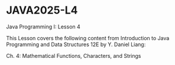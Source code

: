 # JAVA2025-L4
Java Programming I: Lesson 4

This Lesson covers the following content from Introduction to Java Programming and Data Structures 12E by Y. Daniel Liang:

Ch. 4: Mathematical Functions, Characters, and Strings
